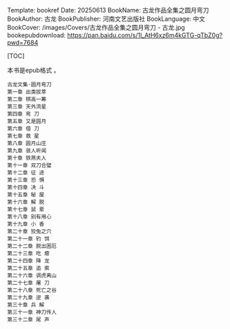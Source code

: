 Template: bookref
Date: 20250613
BookName: 古龙作品全集之圆月弯刀
BookAuthor: 古龙
BookPublisher: 河南文艺出版社
BookLanguage: 中文
BookCover: /images/Covers/古龙作品全集之圆月弯刀 - 古龙.jpg
bookepubdownload: https://pan.baidu.com/s/1l_AtH6xz6m4kGTG-qTbZ0g?pwd=7684


[TOC]

本书是epub格式 。

```
古龙文集·圆月弯刀
第一章 出类拔萃
第二章 棋高一筹
第三章 天外流星
第四章 弯 刀
第五章 又是圆月
第六章 借 刀
第七章 救 星
第八章 圆月山庄
第九章 骇人听闻
第十章 铁燕夫人
第十一章 双刀合璧
第十二章 征 途
第十三章 恐 惧
第十四章 决 斗
第十五章 秘 屋
第十六章 解 脱
第十七章 鼠 辈
第十八章 别有用心
第十九章 小 香
第二十章 狡兔之穴
第二十一章 钓 饵
第二十二章 脱出困厄
第二十三章 吃 瘪
第二十四章 降 龙
第二十五章 追 索
第二十六章 调虎离山
第二十七章 屠 刀
第二十八章 死亡之谷
第二十九章 逆 袭
第三十章 兵 解
第三十一章 神刀传人
第三十二章 尾 声
```